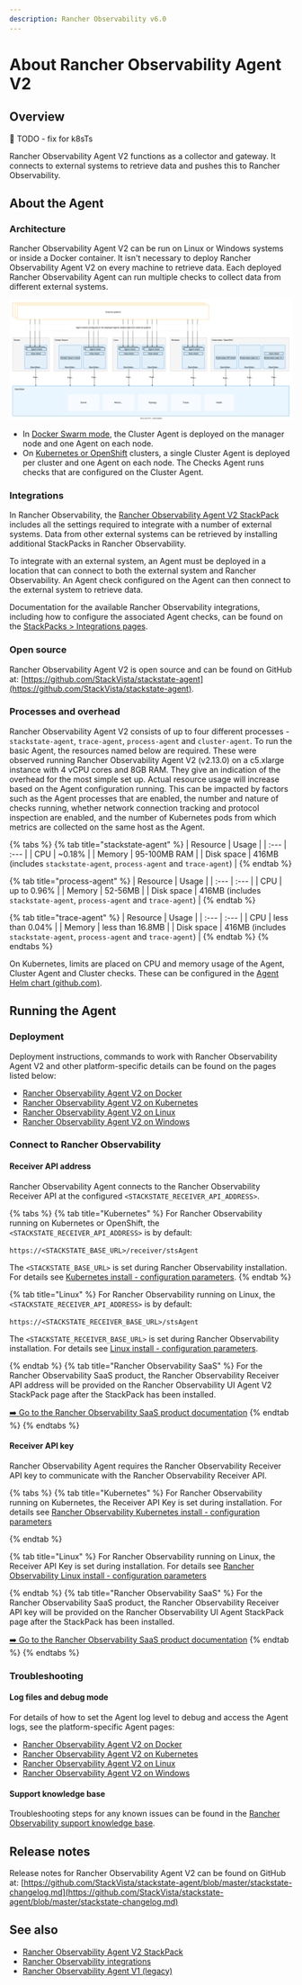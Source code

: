 ```yaml
---
description: Rancher Observability v6.0
---
```


# About Rancher Observability Agent V2

## Overview

🚧 TODO - fix for k8sTs

Rancher Observability Agent V2 functions as a collector and gateway. It connects to external systems to retrieve data and pushes this to Rancher Observability.

## About the Agent

### Architecture

Rancher Observability Agent V2 can be run on Linux or Windows systems or inside a Docker container. It isn't necessary to deploy Rancher Observability Agent V2 on every machine to retrieve data. Each deployed Rancher Observability Agent can run multiple checks to collect data from different external systems.

![Rancher Observability Agent architecture](../../.gitbook/assets/stackstate-agent.svg)

* In [Docker Swarm mode](docker.md#docker-swarm-mode), the Cluster Agent is deployed on the manager node and one Agent on each node.
* On [Kubernetes or OpenShift](kubernetes-openshift.md) clusters, a single Cluster Agent is deployed per cluster and one Agent on each node. The Checks Agent runs checks that are configured on the Cluster Agent.

### Integrations

In Rancher Observability, the [Rancher Observability Agent V2 StackPack](../../stackpacks/integrations/agent.md) includes all the settings required to integrate with a number of external systems. Data from other external systems can be retrieved by installing additional StackPacks in Rancher Observability.

To integrate with an external system, an Agent must be deployed in a location that can connect to both the external system and Rancher Observability. An Agent check configured on the Agent can then connect to the external system to retrieve data.

Documentation for the available Rancher Observability integrations, including how to configure the associated Agent checks, can be found on the [StackPacks &gt; Integrations pages](../../stackpacks/integrations/).

### Open source

Rancher Observability Agent V2 is open source and can be found on GitHub at: [https://github.com/StackVista/stackstate-agent](https://github.com/StackVista/stackstate-agent).

### Processes and overhead

Rancher Observability Agent V2 consists of up to four different processes - `stackstate-agent`, `trace-agent`, `process-agent` and `cluster-agent`. To run the basic Agent, the resources named below are required. These were observed running Rancher Observability Agent V2 (v2.13.0) on a c5.xlarge instance with 4 vCPU cores and 8GB RAM. They give an indication of the overhead for the most simple set up. Actual resource usage will increase based on the Agent configuration running. This can be impacted by factors such as the Agent processes that are enabled, the number and nature of checks running, whether network connection tracking and protocol inspection are enabled, and the number of Kubernetes pods from which metrics are collected on the same host as the Agent.

{% tabs %}
{% tab title="stackstate-agent" %}
| Resource | Usage |
| :--- | :--- |
| CPU | ~0.18% |
| Memory | 95-100MB RAM |
| Disk space | 416MB \(includes `stackstate-agent`, `process-agent` and `trace-agent`\) |
{% endtab %}

{% tab title="process-agent" %}
| Resource | Usage |
| :--- | :--- |
| CPU | up to 0.96% |
| Memory | 52-56MB |
| Disk space | 416MB \(includes `stackstate-agent`, `process-agent` and `trace-agent`\) |
{% endtab %}

{% tab title="trace-agent" %}
| Resource | Usage |
| :--- | :--- |
| CPU | less than 0.04% |
| Memory | less than 16.8MB |
| Disk space | 416MB \(includes `stackstate-agent`, `process-agent` and `trace-agent`\) |
{% endtab %}
{% endtabs %}

On Kubernetes, limits are placed on CPU and memory usage of the Agent, Cluster Agent and Cluster checks. These can be configured in the [Agent Helm chart \(github.com\)](https://github.com/StackVista/helm-charts/tree/master/stable/stackstate-agent).

## Running the Agent

### Deployment

Deployment instructions, commands to work with Rancher Observability Agent V2 and other platform-specific details can be found on the pages listed below:

* [Rancher Observability Agent V2 on Docker](docker.md)
* [Rancher Observability Agent V2 on Kubernetes](kubernetes-openshift.md)
* [Rancher Observability Agent V2 on Linux](linux.md)
* [Rancher Observability Agent V2 on Windows](windows.md)

### Connect to Rancher Observability

#### Receiver API address

Rancher Observability Agent connects to the Rancher Observability Receiver API at the configured `<STACKSTATE_RECEIVER_API_ADDRESS>`.

{% tabs %}[](http://not.a.link "Rancher Observability Self-Hosted only")
{% tab title="Kubernetes" %}[](http://not.a.link "Rancher Observability Self-Hosted only")
For Rancher Observability running on Kubernetes or OpenShift, the `<STACKSTATE_RECEIVER_API_ADDRESS>` is by default:[](http://not.a.link "Rancher Observability Self-Hosted only")

`https://<STACKSTATE_BASE_URL>/receiver/stsAgent`[](http://not.a.link "Rancher Observability Self-Hosted only")

The `<STACKSTATE_BASE_URL>` is set during Rancher Observability installation. For details see [Kubernetes install - configuration parameters](../install-stackstate/kubernetes_openshift/kubernetes_install.md#generate-values.yaml "Rancher Observability Self-Hosted only").
{% endtab %}[](http://not.a.link "Rancher Observability Self-Hosted only")

{% tab title="Linux" %}[](http://not.a.link "Rancher Observability Self-Hosted only")
For Rancher Observability running on Linux, the `<STACKSTATE_RECEIVER_API_ADDRESS>` is by default:[](http://not.a.link "Rancher Observability Self-Hosted only")

`https://<STACKSTATE_RECEIVER_BASE_URL>/stsAgent`[](http://not.a.link "Rancher Observability Self-Hosted only")

The `<STACKSTATE_RECEIVER_BASE_URL>` is set during Rancher Observability installation. For details see [Linux install - configuration parameters](../install-stackstate/linux/install_stackstate.md#configuration-options-required-during-install "Rancher Observability Self-Hosted only").

{% endtab %}[](http://not.a.link "Rancher Observability Self-Hosted only")
{% tab title="Rancher Observability SaaS" %}[](http://not.a.link "Rancher Observability Self-Hosted only")
For the Rancher Observability SaaS product, the Rancher Observability Receiver API address will be provided on the Rancher Observability UI Agent V2 StackPack page after the StackPack has been installed.

[➡️ Go to the Rancher Observability SaaS product documentation](https://docs.stackstate.com/v/stackstate-saas/ "Rancher Observability Self-Hosted only")
{% endtab %}[](http://not.a.link "Rancher Observability Self-Hosted only")
{% endtabs %}[](http://not.a.link "Rancher Observability Self-Hosted only")

#### Receiver API key

Rancher Observability Agent requires the Rancher Observability Receiver API key to communicate with the Rancher Observability Receiver API.

{% tabs %}[](http://not.a.link "Rancher Observability Self-Hosted only")
{% tab title="Kubernetes" %}[](http://not.a.link "Rancher Observability Self-Hosted only")
For Rancher Observability running on Kubernetes, the Receiver API Key is set during installation. For details see [Rancher Observability Kubernetes install - configuration parameters](../install-stackstate/kubernetes_openshift/kubernetes_install.md#generate-values-yaml "Rancher Observability Self-Hosted only")

{% endtab %}[](http://not.a.link "Rancher Observability Self-Hosted only")

{% tab title="Linux" %}[](http://not.a.link "Rancher Observability Self-Hosted only")
For Rancher Observability running on Linux, the Receiver API Key is set during installation. For details see [Rancher Observability Linux install - configuration parameters](../install-stackstate/linux/install_stackstate.md#configuration-options-required-during-install "Rancher Observability Self-Hosted only") 

{% endtab %}[](http://not.a.link "Rancher Observability Self-Hosted only")
{% tab title="Rancher Observability SaaS" %}[](http://not.a.link "Rancher Observability Self-Hosted only")
For the Rancher Observability SaaS product, the Rancher Observability Receiver API key will be provided on the Rancher Observability UI Agent StackPack page after the StackPack has been installed.

[➡️ Go to the Rancher Observability SaaS product documentation](https://docs.stackstate.com/v/stackstate-saas/ "Rancher Observability Self-Hosted only")
{% endtab %}[](http://not.a.link "Rancher Observability Self-Hosted only")
{% endtabs %}

### Troubleshooting

#### Log files and debug mode

For details of how to set the Agent log level to debug and access the Agent logs, see the platform-specific Agent pages:

* [Rancher Observability Agent V2 on Docker](docker.md#troubleshooting)
* [Rancher Observability Agent V2 on Kubernetes](kubernetes-openshift.md#troubleshooting)
* [Rancher Observability Agent V2 on Linux](linux.md#troubleshooting)
* [Rancher Observability Agent V2 on Windows](windows.md#troubleshooting)

#### Support knowledge base

Troubleshooting steps for any known issues can be found in the [Rancher Observability support knowledge base](https://support.stackstate.com/hc/en-us/search?category=360002777619&filter_by=knowledge_base&query=agent).


## Release notes

Release notes for Rancher Observability Agent V2 can be found on GitHub at: [https://github.com/StackVista/stackstate-agent/blob/master/stackstate-changelog.md](https://github.com/StackVista/stackstate-agent/blob/master/stackstate-changelog.md)

## See also

* [Rancher Observability Agent V2 StackPack](../../stackpacks/integrations/agent.md)
* [Rancher Observability integrations](../../stackpacks/integrations/)
* [Rancher Observability Agent V1 \(legacy\)](agent-v1.md "Rancher Observability Self-Hosted only")
